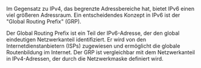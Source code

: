 Im Gegensatz zu IPv4, das begrenzte Adressbereiche hat, bietet IPv6 einen viel größeren Adressraum. Ein entscheidendes Konzept in IPv6 ist der "Global Routing Prefix" (GRP).

Der Global Routing Prefix ist ein Teil der IPv6-Adresse, der den global eindeutigen Netzwerkanteil identifiziert. Er wird von den Internetdienstanbietern (ISPs) zugewiesen und ermöglicht die globale Routenbildung im Internet. Der GRP ist vergleichbar mit dem Netzwerkanteil in IPv4-Adressen, der durch die Netzwerkmaske definiert wird.